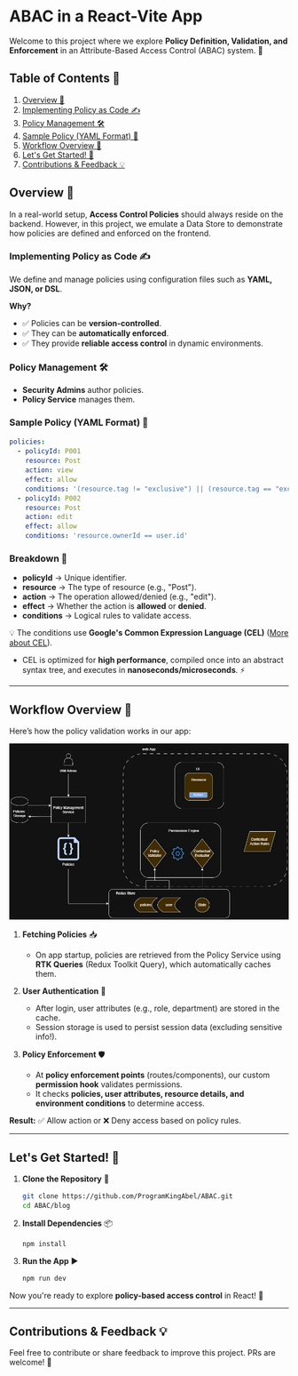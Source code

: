 # ABAC in a React-Vite App

Welcome to this project where we explore **Policy Definition, Validation, and Enforcement** in an Attribute-Based Access Control (ABAC) system. 🎯

## Table of Contents 📖
1. [Overview 🚀](#overview-)
2. [Implementing Policy as Code ✍️](#implementing-policy-as-code-)
3. [Policy Management 🛠️](#policy-management-)
4. [Sample Policy (YAML Format) 📜](#sample-policy-yaml-format-)
5. [Workflow Overview 🔄](#workflow-overview-)
6. [Let's Get Started! 🚀](#lets-get-started-)
7. [Contributions & Feedback 💡](#contributions--feedback-)

## Overview 🚀

In a real-world setup, **Access Control Policies** should always reside on the backend. However, in this project, we emulate a Data Store to demonstrate how policies are defined and enforced on the frontend.

### Implementing Policy as Code ✍️

We define and manage policies using configuration files such as **YAML, JSON, or DSL**.

**Why?**

- ✅ Policies can be **version-controlled**.
- ✅ They can be **automatically enforced**.
- ✅ They provide **reliable access control** in dynamic environments.

### Policy Management 🛠️

- **Security Admins** author policies.
- **Policy Service** manages them.

### Sample Policy (YAML Format) 📜

```yaml
policies:
  - policyId: P001
    resource: Post
    action: view
    effect: allow
    conditions: '(resource.tag != "exclusive") || (resource.tag == "exclusive" && user.role == "premium user")'
  - policyId: P002
    resource: Post
    action: edit
    effect: allow
    conditions: 'resource.ownerId == user.id'
```

### Breakdown 🧐

- **policyId** → Unique identifier.
- **resource** → The type of resource (e.g., "Post").
- **action** → The operation allowed/denied (e.g., "edit").
- **effect** → Whether the action is **allowed** or **denied**.
- **conditions** → Logical rules to validate access.

💡 The conditions use **Google's Common Expression Language (CEL)** ([More about CEL](https://cel.dev/)).

- CEL is optimized for **high performance**, compiled once into an abstract syntax tree, and executes in **nanoseconds/microseconds**. ⚡

---

## Workflow Overview 🔄

Here’s how the policy validation works in our app:

![Workflow Implementation](/public/images/workflow.jpg)

1. **Fetching Policies** 📥

   - On app startup, policies are retrieved from the Policy Service using **RTK Queries** (Redux Toolkit Query), which automatically caches them.

2. **User Authentication** 🔑

   - After login, user attributes (e.g., role, department) are stored in the cache.
   - Session storage is used to persist session data (excluding sensitive info!).

3. **Policy Enforcement** 🛡️

   - At **policy enforcement points** (routes/components), our custom **permission hook** validates permissions.
   - It checks **policies, user attributes, resource details, and environment conditions** to determine access.

**Result:** ✅ Allow action or ❌ Deny access based on policy rules.

---

## Let's Get Started! 🚀

1. **Clone the Repository** 📂

   ```sh
   git clone https://github.com/ProgramKingAbel/ABAC.git
   cd ABAC/blog
   ```

2. **Install Dependencies** 📦

   ```sh
   npm install
   ```

3. **Run the App** ▶️

   ```sh
   npm run dev
   ```

Now you're ready to explore **policy-based access control** in React! 🎉

---

## Contributions & Feedback 💡

Feel free to contribute or share feedback to improve this project. PRs are welcome! 🚀

